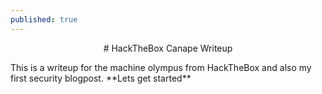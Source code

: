 ```yaml
---
published: true
---
```

<center>
# HackTheBox Canape Writeup
</center>
<p>
This is a writeup for the machine olympus from HackTheBox and also my first security blogpost.
  **Lets get started**
 
</p>

